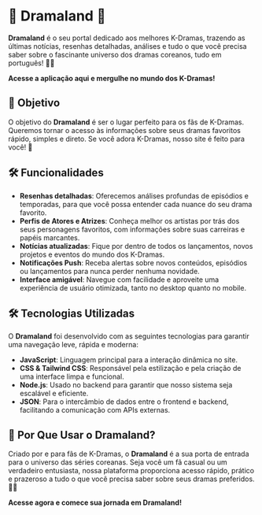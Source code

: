# 🌸 **Dramaland** 🌸

**Dramaland** é o seu portal dedicado aos melhores K-Dramas, trazendo as últimas notícias, resenhas detalhadas, análises e tudo o que você precisa saber sobre o fascinante universo dos dramas coreanos, tudo em português! 🎥✨

**Acesse a aplicação aqui e mergulhe no mundo dos K-Dramas!**


## 🌈 **Objetivo**

O objetivo do **Dramaland** é ser o lugar perfeito para os fãs de K-Dramas. Queremos tornar o acesso às informações sobre seus dramas favoritos rápido, simples e direto. Se você adora K-Dramas, nosso site é feito para você! 💖


## 🛠️ **Funcionalidades**

- **Resenhas detalhadas**: Oferecemos análises profundas de episódios e temporadas, para que você possa entender cada nuance do seu drama favorito.
- **Perfis de Atores e Atrizes**: Conheça melhor os artistas por trás dos seus personagens favoritos, com informações sobre suas carreiras e papéis marcantes.
- **Notícias atualizadas**: Fique por dentro de todos os lançamentos, novos projetos e eventos do mundo dos K-Dramas.
- **Notificações Push**: Receba alertas sobre novos conteúdos, episódios ou lançamentos para nunca perder nenhuma novidade.
- **Interface amigável**: Navegue com facilidade e aproveite uma experiência de usuário otimizada, tanto no desktop quanto no mobile.


## 🛠️ **Tecnologias Utilizadas**

O **Dramaland** foi desenvolvido com as seguintes tecnologias para garantir uma navegação leve, rápida e moderna:

- **JavaScript**: Linguagem principal para a interação dinâmica no site.
- **CSS & Tailwind CSS**: Responsável pela estilização e pela criação de uma interface limpa e funcional.
- **Node.js**: Usado no backend para garantir que nosso sistema seja escalável e eficiente.
- **JSON**: Para o intercâmbio de dados entre o frontend e backend, facilitando a comunicação com APIs externas.


## 🌟 **Por Que Usar o Dramaland?**

Criado por e para fãs de K-Dramas, o **Dramaland** é a sua porta de entrada para o universo das séries coreanas. Seja você um fã casual ou um verdadeiro entusiasta, nossa plataforma proporciona acesso rápido, prático e prazeroso a tudo o que você precisa saber sobre seus dramas preferidos. 🚀💕

**Acesse agora e comece sua jornada em Dramaland!**
